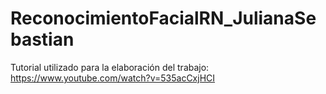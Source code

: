 # ReconocimientoFacialRN_JulianaSebastian
Tutorial utilizado para la elaboración del trabajo: https://www.youtube.com/watch?v=535acCxjHCI
